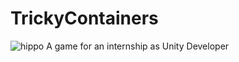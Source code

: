 # TrickyContainers
![hippo](https://im2.ezgif.com/tmp/ezgif-2-dc09b91bae.gif)
A game for an internship as Unity Developer
